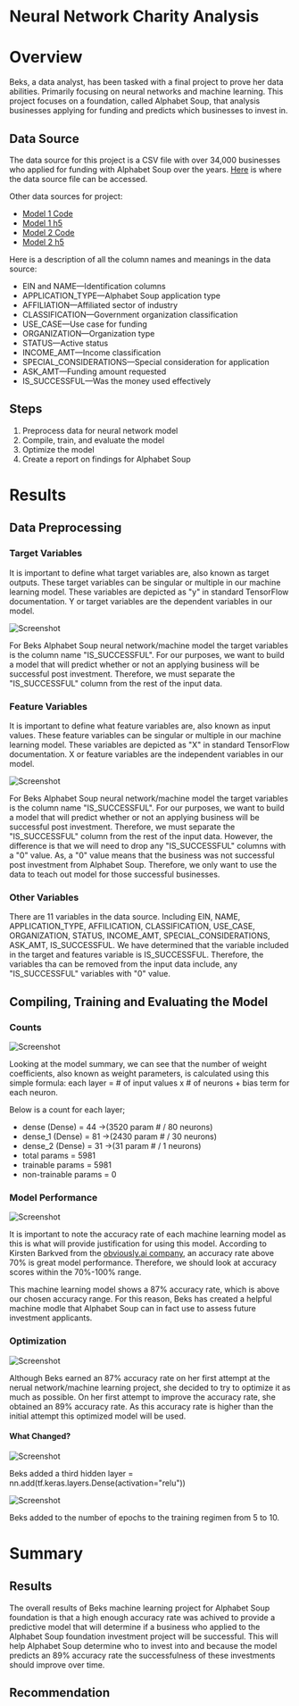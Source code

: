 # Neural Network Charity Analysis

# Overview
Beks, a data analyst, has been tasked with a final project to prove her data abilities. Primarily focusing on neural networks and machine learning. This project focuses on a foundation, called Alphabet Soup, that analysis businesses applying for funding and predicts which businesses to invest in.

## Data Source
The data source for this project is a CSV file with over 34,000 businesses who applied for funding with Alphabet Soup over the years. [Here](https://github.com/Sborresch/Neural_Network_Charity_Analysis/blob/main/charity_data.csv) is where the data source file can be accessed.

Other data sources for project:
  - [Model 1 Code](https://github.com/Sborresch/Neural_Network_Charity_Analysis/blob/main/AlphabetSoupCharity.ipynb)
  - [Model 1 h5](https://github.com/Sborresch/Neural_Network_Charity_Analysis/blob/main/AlphabetSoupCharity.h5)
  - [Model 2 Code](https://github.com/Sborresch/Neural_Network_Charity_Analysis/blob/main/AlphabetSoupCharity_Optimization.ipynb)
  - [Model 2 h5](https://github.com/Sborresch/Neural_Network_Charity_Analysis/blob/main/AlphabetSoupCharity_Optimization.h5)

Here is a description of all the column names and meanings in the data source:
  - EIN and NAME—Identification columns
  - APPLICATION_TYPE—Alphabet Soup application type
  - AFFILIATION—Affiliated sector of industry
  - CLASSIFICATION—Government organization classification
  - USE_CASE—Use case for funding
  - ORGANIZATION—Organization type
  - STATUS—Active status
  - INCOME_AMT—Income classification
  - SPECIAL_CONSIDERATIONS—Special consideration for application
  - ASK_AMT—Funding amount requested
  - IS_SUCCESSFUL—Was the money used effectively

## Steps
1. Preprocess data for neural network model
2. Compile, train, and evaluate the model
3. Optimize the model
4. Create a report on findings for Alphabet Soup

# Results
## Data Preprocessing
### Target Variables
It is important to define what target variables are, also known as target outputs. These target variables can be singular or multiple in our machine learning model. These variables are depicted as "y" in standard TensorFlow documentation. Y or target variables are the dependent variables in our model.

![Screenshot](https://github.com/Sborresch/Neural_Network_Charity_Analysis/blob/main/Features_Targets.png)

For Beks Alphabet Soup neural network/machine model the target variables is the column name "IS_SUCCESSFUL". For our purposes, we want to build a model that will predict whether or not an applying business will be successful post investment. Therefore, we must separate the "IS_SUCCESSFUL" column from the rest of the input data. 

### Feature Variables
It is important to define what feature variables are, also known as input values. These feature variables can be singular or multiple in our machine learning model. These variables are depicted as "X" in standard TensorFlow documentation. X or feature variables are the independent variables in our model.

![Screenshot](https://github.com/Sborresch/Neural_Network_Charity_Analysis/blob/main/Features_Targets.png)

For Beks Alphabet Soup neural network/machine model the target variables is the column name "IS_SUCCESSFUL". For our purposes, we want to build a model that will predict whether or not an applying business will be successful post investment. Therefore, we must separate the "IS_SUCCESSFUL" column from the rest of the input data. However, the difference is that we will need to drop any "IS_SUCCESSFUL" columns with a "0" value. As, a "0" value means that the business was not successful post investment from Alphabet Soup. Therefore, we only want to use the data to teach out model for those successful businesses.

### Other Variables
There are 11 variables in the data source. Including EIN, NAME, APPLICATION_TYPE, AFFILICATION, CLASSIFICATION, USE_CASE, ORGANIZATION, STATUS, INCOME_AMT, SPECIAL_CONSIDERATIONS, ASK_AMT, IS_SUCCESSFUL. We have determined that the variable included in the target and features variable is IS_SUCCESSFUL. Therefore, the variables tha can be removed from the input data include, any "IS_SUCCESSFUL" variables with "0" value.

## Compiling, Training and Evaluating the Model
### Counts
![Screenshot](https://github.com/Sborresch/Neural_Network_Charity_Analysis/blob/main/Define_Model.png)

Looking at the model summary, we can see that the number of weight coefficients, also known as weight parameters, is calculated using this simple formula:
each layer = # of input values x # of neurons + bias term for each neuron.

Below is a count for each layer;
  - dense (Dense) = 44 ->(3520 param # / 80 neurons)
  - dense_1 (Dense) = 81 ->(2430 param # / 30 neurons)
  - dense_2 (Dense) = 31 ->(31 param # / 1 neurons)
  - total params = 5981
  - trainable params = 5981
  - non-trainable params = 0

### Model Performance
![Screenshot](https://github.com/Sborresch/Neural_Network_Charity_Analysis/blob/main/Accuracy_Test_1.png)

It is important to note the accuracy rate of each machine learning model as this is what will provide justification for using this model. According to Kirsten Barkved from the [obviously.ai company](https://www.obviously.ai/post/machine-learning-model-performance#:~:text=Good%20accuracy%20in%20machine%20learning,not%20only%20ideal%2C%20it%27s%20realistic.), an accuracy rate above 70% is great model performance. Therefore, we should look at accuracy scores within the 70%-100% range.

This machine learning model shows a 87% accuracy rate, which is above our chosen accuracy range. For this reason, Beks has created a helpful machine modle that Alphabet Soup can in fact use to assess future investment applicants.

### Optimization
![Screenshot](https://github.com/Sborresch/Neural_Network_Charity_Analysis/blob/main/Accuracy_Test_2.png)

Although Beks earned an 87% accuracy rate on her first attempt at the nerual network/machine learning project, she decided to try to optimize it as much as possible. On her first attempt to improve the accuracy rate, she obtained an 89% accuracy rate. As this accuracy rate is higher than the initial attempt this optimized model will be used.

#### What Changed?
![Screenshot](https://github.com/Sborresch/Neural_Network_Charity_Analysis/blob/main/Model_Optimization.png)

Beks added a third hidden layer = nn.add(tf.keras.layers.Dense(activation="relu"))

![Screenshot](https://github.com/Sborresch/Neural_Network_Charity_Analysis/blob/main/Epoch_Optimization.png)

Beks added to the number of epochs to the training regimen from 5 to 10.

# Summary
## Results
The overall results of Beks machine learning project for Alphabet Soup foundation is that a high enough accuracy rate was achived to provide a predictive model that will determine if a business who applied to the Alphabet Soup foundation investment project will be successful. This will help Alphabet Soup determine who to invest into and because the model predicts an 89% accuracy rate the successfulness of these investments should improve over time.

## Recommendation

